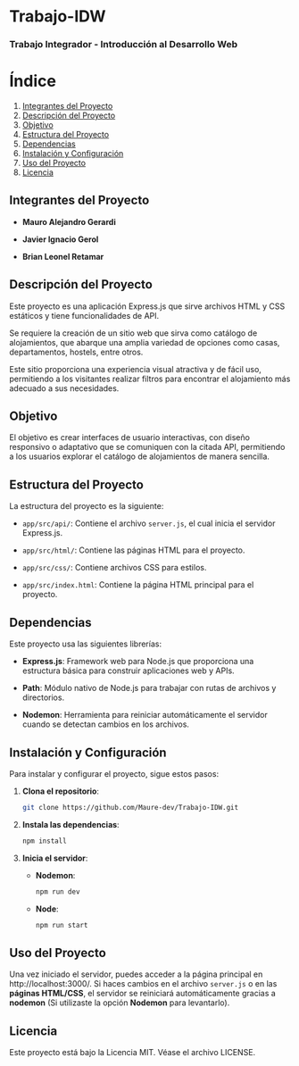 # Trabajo-IDW

### Trabajo Integrador - Introducción al Desarrollo Web

# Índice

1. [Integrantes del Proyecto](#integrantes-del-proyecto)
2. [Descripción del Proyecto](#descripción-del-proyecto)
3. [Objetivo](#objetivo)
4. [Estructura del Proyecto](#estructura-del-proyecto)
5. [Dependencias](#dependencias)
6. [Instalación y Configuración](#instalación-y-configuración)
7. [Uso del Proyecto](#uso-del-proyecto)
8. [Licencia](#licencia)

## Integrantes del Proyecto

- **Mauro Alejandro Gerardi**

- **Javier Ignacio Gerol**

- **Brian Leonel Retamar**

## Descripción del Proyecto

Este proyecto es una aplicación Express.js que sirve archivos HTML y CSS estáticos y tiene funcionalidades de API.

Se requiere la creación de un sitio web que sirva como catálogo de alojamientos, que abarque una amplia variedad de opciones como casas, departamentos, hostels, entre otros.

Este sitio proporciona una experiencia visual atractiva y de fácil uso, permitiendo a los visitantes realizar filtros para encontrar el alojamiento más adecuado a sus necesidades.

## Objetivo

El objetivo es crear interfaces de usuario interactivas, con diseño responsivo o adaptativo que se comuniquen con la citada API, permitiendo a los usuarios explorar el catálogo de alojamientos de manera sencilla.

## Estructura del Proyecto

La estructura del proyecto es la siguiente:

- `app/src/api/`: Contiene el archivo `server.js`, el cual inicia el servidor Express.js.

- `app/src/html/`: Contiene las páginas HTML para el proyecto.

- `app/src/css/`: Contiene archivos CSS para estilos.

- `app/src/index.html`: Contiene la página HTML principal para el proyecto.

## Dependencias

Este proyecto usa las siguientes librerías:

- **Express.js**: Framework web para Node.js que proporciona una estructura básica para construir aplicaciones web y APIs.

- **Path**: Módulo nativo de Node.js para trabajar con rutas de archivos y directorios.

- **Nodemon**: Herramienta para reiniciar automáticamente el servidor cuando se detectan cambios en los archivos.

## Instalación y Configuración

Para instalar y configurar el proyecto, sigue estos pasos:

1. **Clona el repositorio**:

   ```bash
   git clone https://github.com/Maure-dev/Trabajo-IDW.git
   ```

2. **Instala las dependencias**:

   ```bash
   npm install
   ```

3. **Inicia el servidor**:

   - **Nodemon**:

     ```bash
     npm run dev
     ```

   - **Node**:

     ```bash
     npm run start
     ```

## Uso del Proyecto

Una vez iniciado el servidor, puedes acceder a la página principal en http://localhost:3000/. Si haces cambios en el archivo `server.js` o en las **páginas HTML/CSS**, el servidor se reiniciará automáticamente gracias a **nodemon** (Si utilizaste la opción **Nodemon** para levantarlo).

## Licencia

Este proyecto está bajo la Licencia MIT. Véase el archivo LICENSE.

